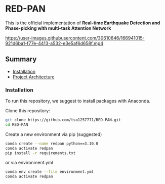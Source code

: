 # RED-PAN
This is the official implementation of **Real-time Earthquake Detection and Phase-picking with multi-task Attention Network**<br />

https://user-images.githubusercontent.com/30610646/166941015-921d6ba1-f77e-4413-a532-e3e5af6d658f.mp4

## Summary

* [Installation](#installation)
* [Project Architecture](#project-architecture)

### Installation
To run this repository, we suggest to install packages with Anaconda.

Clone this repository:

```bash
git clone https://github.com/tso1257771/RED-PAN.git
cd RED-PAN
```

Create a new environment via pip (suggested)

```bash
conda create --name redpan python==3.10.0 
conda activate redpan
pip install -r requirements.txt
```
or via environment.yml 

```bash
conda env create --file environment.yml
conda activate redpan
```
